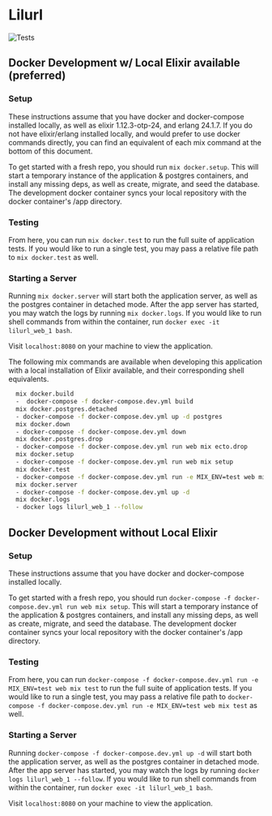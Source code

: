 # Lilurl
![Tests](https://github.com/rmcd-priv/lilurl/actions/workflows/elixir.yml/badge.svg)

## Docker Development w/ Local Elixir available (preferred)  

### Setup
These instructions assume that you have docker and docker-compose installed locally, as well as elixir 1.12.3-otp-24, and erlang 24.1.7. If you do not have elixir/erlang installed locally, and would prefer to use docker commands directly, you can find an equivalent of each mix command at the bottom of this document.  

To get started with a fresh repo, you should run `mix docker.setup`. This will start a temporary instance of the application & postgres containers, and install any missing deps, as well as create, migrate, and seed the database. The development docker container syncs your local repository with the docker container's /app directory.  

### Testing 
From here, you can run `mix docker.test` to run the full suite of application tests. If you would like to run a single test, you may pass a relative file path to `mix docker.test` as well. 

### Starting a Server  
Running `mix docker.server` will start both the application server, as well as the postgres container in detached mode. After the app server has started, you may watch the logs by running `mix docker.logs`. If you would like to run shell commands from within the container, run `docker exec -it lilurl_web_1 bash`.  

Visit `localhost:8080` on your machine to view the application.  


The following mix commands are available when developing this application with a local installation of Elixir available, and their corresponding shell equivalents.

```bash
  mix docker.build
  -  docker-compose -f docker-compose.dev.yml build
  mix docker.postgres.detached
  - docker-compose -f docker-compose.dev.yml up -d postgres
  mix docker.down
  - docker-compose -f docker-compose.dev.yml down
  mix docker.postgres.drop
  - docker-compose -f docker-compose.dev.yml run web mix ecto.drop
  mix docker.setup
  - docker-compose -f docker-compose.dev.yml run web mix setup
  mix docker.test
  - docker-compose -f docker-compose.dev.yml run -e MIX_ENV=test web mix test
  mix docker.server
  - docker-compose -f docker-compose.dev.yml up -d
  mix docker.logs
  - docker logs lilurl_web_1 --follow
```

## Docker Development without Local Elixir  

### Setup
These instructions assume that you have docker and docker-compose installed locally.

To get started with a fresh repo, you should run `docker-compose -f docker-compose.dev.yml run web mix setup`. This will start a temporary instance of the application & postgres containers, and install any missing deps, as well as create, migrate, and seed the database. The development docker container syncs your local repository with the docker container's /app directory.  

### Testing 
From here, you can run `docker-compose -f docker-compose.dev.yml run -e MIX_ENV=test web mix test` to run the full suite of application tests. If you would like to run a single test, you may pass a relative file path to `docker-compose -f docker-compose.dev.yml run -e MIX_ENV=test web mix test` as well. 

### Starting a Server  
Running `docker-compose -f docker-compose.dev.yml up -d` will start both the application server, as well as the postgres container in detached mode. After the app server has started, you may watch the logs by running `docker logs lilurl_web_1 --follow`. If you would like to run shell commands from within the container, run `docker exec -it lilurl_web_1 bash`.  

Visit `localhost:8080` on your machine to view the application.  
